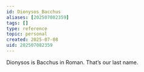 ```yaml
---
id: Dionysos_Bacchus
aliases: [202507082359]
tags: []
type: reference
topic: personal
created: 2025-07-08
uid: 202507082359
---
```


Dionysos is Bacchus in Roman. That’s our last name.
